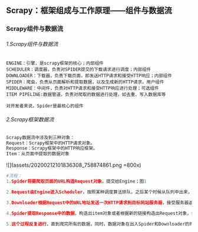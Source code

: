 ## Scrapy：框架组成与工作原理——组件与数据流

### Scrapy组件与数据流

###### 1.Scrapy组件与数据流

```
ENGINE：引擎，是scrapy框架的核心；内部组件
SCHEDULER：调度器，负责对SPIDER提交的下载请求进行调度；内部组件
DOWNLOADER：下载器，负责下载页面，即发送HTTP请求和接受HTTP响应；内部组件
SPIDER：爬虫，负责从页面解析和提取数据，以及生成新的HTTP请求，用户组件
MIDDLEWARE：中间件，负责对HTTP请求和接受HTTP响应进行处理；可选组件
ITEM PIPELINE:数据管道，负责对爬取的数据进行处理，如去重、写入数据库等

对开发者来说，Spider是最核心的组件

```

###### 2.Scrapy框架数据流

```python
Scrapy数据流中涉及到三种对象：
Request：Scrapy框架中的HTTP请求对象。
Response：Scrapy框架中的HTTP响应框架。
Item：从页面中提取的数据对象

```

![](assets/20200212101836308_758874861.png =800x)


```python
#流程：
1.Spider将要爬取页面的URL构造Request对象，提交给Engine；图1

2.Request由Engine进入Scheduler，按照某种调度算法排队，之后某个时候从队列中出来，由Engine提交给Downloader；图2、3、4

3.Downloader根据Request中的URL地址发送一次HTTP请求到目标网站服务器，接受服务器返回的HTTP响应并构建一个Response对象（图5）并由Engine将Response提交给Spider（图6）

4.Spider提取Response中的数据，构造出item对象或者根据新的链接构造出Request对象，如果是Item对象，由Engine提交给Item pipeline，如果是新的Request，由Engine提交给Scheduler；（图7、8）

5.这个过程反复进行，直到爬完所有的数据，同时，数据对象在出入Spider和Downloader的时候可能会经过Middleware的进一步处理。



```

